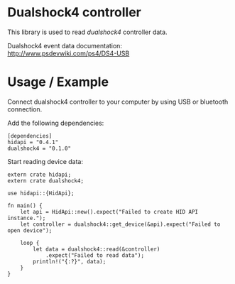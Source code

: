 # Dualshock4 controller

This library is used to read _dualshock4_ controller data.

Dualshock4 event data documentation: http://www.psdevwiki.com/ps4/DS4-USB

# Usage / Example

Connect dualshock4 controller to your computer by using USB or bluetooth connection.

Add the following dependencies:
```
[dependencies]
hidapi = "0.4.1"
dualshock4 = "0.1.0"
```

Start reading device data:
```
extern crate hidapi;
extern crate dualshock4;

use hidapi::{HidApi};

fn main() {
    let api = HidApi::new().expect("Failed to create HID API instance.");
    let controller = dualshock4::get_device(&api).expect("Failed to open device");

    loop {
        let data = dualshock4::read(&controller)
            .expect("Failed to read data");
        println!("{:?}", data);
    }
}
```
